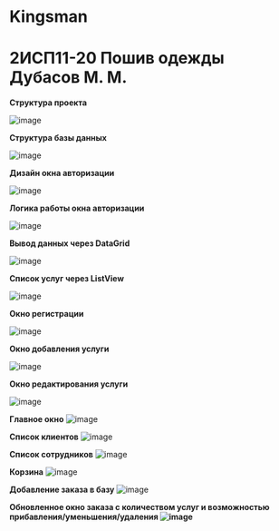 # Kingsman

<h1>2ИСП11-20 Пошив одежды Дубасов М. М.</h1>
<b>Структура проекта</b>

![image](https://user-images.githubusercontent.com/80783715/224221657-691aee27-4e8b-4023-b123-d6e4f8fa553b.png)

<b>Структура базы данных</b>

![image](https://user-images.githubusercontent.com/80783715/224987098-c7ecb895-f342-4620-95cf-5715b0c372ec.png)

<b>Дизайн окна авторизации</b>

![image](https://user-images.githubusercontent.com/80783715/225836326-3688c056-4db1-454d-b4a9-0941ea7809ef.png)

<b>Логика работы окна авторизации</b>

![image](https://user-images.githubusercontent.com/80783715/226537782-1278aedc-57c2-4c67-aece-3045fc7c13a5.png)

<b>Вывод данных через DataGrid</b>

![image](https://user-images.githubusercontent.com/80783715/226537930-1a074926-9f90-4d6b-afd8-04a797d105e2.png)

<b>Список услуг через ListView</b>

![image](https://user-images.githubusercontent.com/80783715/227509279-667a3319-e241-4739-8899-15dbc15c0d3e.png)

<b>Окно регистрации</b>

![image](https://user-images.githubusercontent.com/80783715/227509504-f26c91a3-e67f-4dfb-980e-674546db3cc9.png)

<b>Окно добавления услуги</b>

![image](https://user-images.githubusercontent.com/80783715/229746689-1179b711-3229-4a5d-8779-49b56112abe6.png)

<b>Окно редактирования услуги</b>

![image](https://user-images.githubusercontent.com/80783715/230601432-1320ee5f-5aa3-4db9-a2fb-09298b9e1efc.png)

<b>Главное окно</b>
![image](https://user-images.githubusercontent.com/80783715/230915075-071c6bf1-215a-4153-96c8-715448283186.png)

<b>Список клиентов</b>
![image](https://user-images.githubusercontent.com/80783715/230915256-3f01a44a-75ba-448f-bf3f-5dcaaeda29bc.png)

<b>Список сотрудников</b>
![image](https://user-images.githubusercontent.com/80783715/230915331-7f8f7b99-fb6d-4318-bd49-57e8791596df.png)

<b>Корзина</b>
![image](https://user-images.githubusercontent.com/80783715/231146884-fdec8296-6ddf-4eff-95b1-a0c658f59c3f.png)

<b>Добавление заказа в базу</b>
![image](https://user-images.githubusercontent.com/80783715/231744110-04b5cb31-2f28-448b-9d6c-cbb016c43d64.png)

<b>Обновленное окно заказа с количеством услуг и возможностью прибавления/уменьшения/удаления
![image](https://user-images.githubusercontent.com/80783715/234262031-1ae07321-410e-4e0e-b90b-9eba28ab67da.png)
